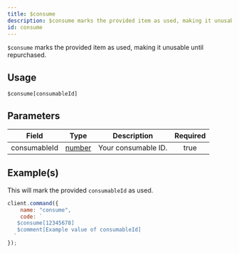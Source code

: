 ```yaml
---
title: $consume
description: $consume marks the provided item as used, making it unusable until repurchased
id: consume
---
```


`$consume` marks the provided item as used, making it unusable until repurchased.

## Usage

```aoi
$consume[consumableId]
```

## Parameters

| Field            | Type                                                                                                | Description                                                         | Required |
| ---------------- | --------------------------------------------------------------------------------------------------- | ------------------------------------------------------------------- | :------: |
| consumableId     | [number](https://developer.mozilla.org/en-US/docs/Web/JavaScript/Reference/Global_Objects/Number)   | Your consumable ID.                                                 |   true   |


## Example(s)

This will mark the provided `consumableId` as used.

```javascript
client.command({
    name: "consume",
    code: `
   $consume[12345678]
   $comment[Example value of consumableId]
  `
});
```

